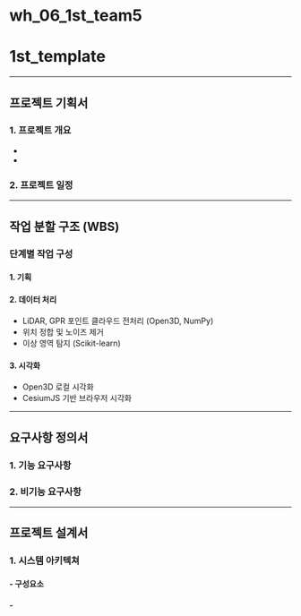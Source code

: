 # wh_06_1st_team5

# 1st_template
---
## 프로젝트 기획서
### 1. 프로젝트 개요
-
-
### 2. 프로젝트 일정
---
## 작업 분할 구조 (WBS)
### 단계별 작업 구성
#### 1. 기획

#### 2. 데이터 처리
- LiDAR, GPR 포인트 클라우드 전처리 (Open3D, NumPy)
- 위치 정합 및 노이즈 제거
- 이상 영역 탐지 (Scikit-learn)

#### 3. 시각화
- Open3D 로컬 시각화
- CesiumJS 기반 브라우저 시각화
---
## 요구사항 정의서
### 1. 기능 요구사항
### 2. 비기능 요구사항
---
## 프로젝트 설계서
### 1. 시스템 아키텍쳐
#### - 구성요소
####    -
